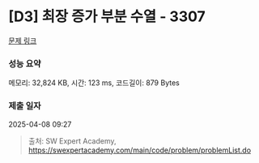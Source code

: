 # [D3] 최장 증가 부분 수열 - 3307 

[문제 링크](https://swexpertacademy.com/main/code/problem/problemDetail.do?contestProbId=AWBOKg-a6l0DFAWr) 

### 성능 요약

메모리: 32,824 KB, 시간: 123 ms, 코드길이: 879 Bytes

### 제출 일자

2025-04-08 09:27



> 출처: SW Expert Academy, https://swexpertacademy.com/main/code/problem/problemList.do